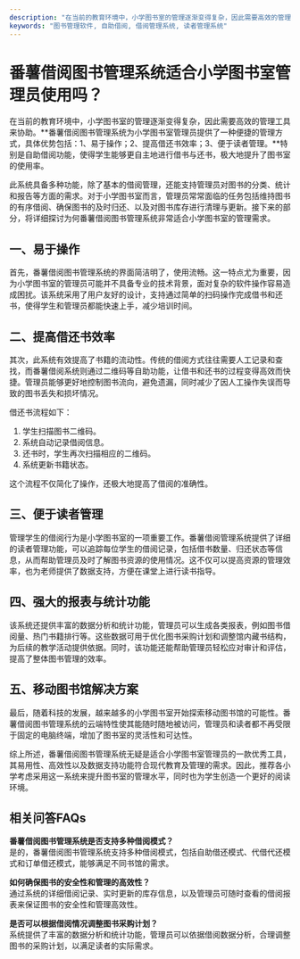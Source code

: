 ```yaml
---
description: "在当前的教育环境中，小学图书室的管理逐渐变得复杂，因此需要高效的管理工具来协助。**番薯借阅图书管理系统为小学图书室管理员提供了一种便捷的管理方式，具体优势包括：1、易于操作；2、提高借还书效率；3、便于读者管理。**特别是自助借阅功能，使得学生能够更自主地进行借书与还书，极大地提升了图书室的使用率。"
keywords: "图书管理软件, 自助借阅, 借阅管理系统, 读者管理系统"
---
```

# 番薯借阅图书管理系统适合小学图书室管理员使用吗？

在当前的教育环境中，小学图书室的管理逐渐变得复杂，因此需要高效的管理工具来协助。**番薯借阅图书管理系统为小学图书室管理员提供了一种便捷的管理方式，具体优势包括：1、易于操作；2、提高借还书效率；3、便于读者管理。**特别是自助借阅功能，使得学生能够更自主地进行借书与还书，极大地提升了图书室的使用率。

此系统具备多种功能，除了基本的借阅管理，还能支持管理员对图书的分类、统计和报告等方面的需求。对于小学图书室而言，管理员常常面临的任务包括维持图书的有序借阅、确保图书的及时归还、以及对图书库存进行清理与更新。接下来的部分，将详细探讨为何番薯借阅图书管理系统非常适合小学图书室的管理需求。

## **一、易于操作**

首先，番薯借阅图书管理系统的界面简洁明了，使用流畅。这一特点尤为重要，因为小学图书室的管理员可能并不具备专业的技术背景，面对复杂的软件操作容易造成困扰。该系统采用了用户友好的设计，支持通过简单的扫码操作完成借书和还书，使得学生和管理员都能快速上手，减少培训时间。

## **二、提高借还书效率**

其次，此系统有效提高了书籍的流动性。传统的借阅方式往往需要人工记录和查找，而番薯借阅系统则通过二维码等自助功能，让借书和还书的过程变得高效而快捷。管理员能够更好地控制图书流向，避免遗漏，同时减少了因人工操作失误而导致的图书丢失和损坏情况。

借还书流程如下：

1. 学生扫描图书二维码。
2. 系统自动记录借阅信息。
3. 还书时，学生再次扫描相应的二维码。
4. 系统更新书籍状态。

这个流程不仅简化了操作，还极大地提高了借阅的准确性。

## **三、便于读者管理**

管理学生的借阅行为是小学图书室的一项重要工作。番薯借阅管理系统提供了详细的读者管理功能，可以追踪每位学生的借阅记录，包括借书数量、归还状态等信息，从而帮助管理员及时了解图书资源的使用情况。这不仅可以提高资源的管理效率，也为老师提供了数据支持，方便在课堂上进行读书指导。

## **四、强大的报表与统计功能**

该系统还提供丰富的数据分析和统计功能，管理员可以生成各类报表，例如图书借阅量、热门书籍排行等。这些数据可用于优化图书采购计划和调整馆内藏书结构，为后续的教学活动提供依据。同时，该功能还能帮助管理员轻松应对审计和评估，提高了整体图书管理的效率。

## **五、移动图书馆解决方案**

最后，随着科技的发展，越来越多的小学图书室开始探索移动图书馆的可能性。番薯借阅图书管理系统的云端特性使其能随时随地被访问，管理员和读者都不再受限于固定的电脑终端，增加了图书室的灵活性和可达性。

综上所述，番薯借阅图书管理系统无疑是适合小学图书室管理员的一款优秀工具，其易用性、高效性以及数据支持功能符合现代教育及管理的需求。因此，推荐各小学考虑采用这一系统来提升图书室的管理水平，同时也为学生创造一个更好的阅读环境。

## 相关问答FAQs

**番薯借阅图书管理系统是否支持多种借阅模式？**  
是的，番薯借阅图书管理系统支持多种借阅模式，包括自助借还模式、代借代还模式和订单借还模式，能够满足不同书馆的需求。

**如何确保图书的安全性和管理的高效性？**  
通过系统的详细借阅记录、实时更新的库存信息，以及管理员可随时查看的借阅报表来保证图书的安全性和管理高效性。

**是否可以根据借阅情况调整图书采购计划？**  
系统提供了丰富的数据分析和统计功能，管理员可以依据借阅数据分析，合理调整图书的采购计划，以满足读者的实际需求。
